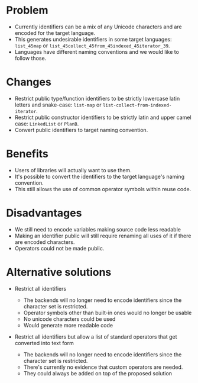 # Problem

- Currently identifiers can be a mix of any Unicode characters and are encoded for the target language.
- This generates undesirable identifiers in some target languages: `list_45map` or `list_45collect_45from_45indexed_45iterator_39`.
- Languages have different naming conventions and we would like to follow those.

# Changes

- Restrict public type/function identifiers to be strictly lowercase latin letters and snake-case: `list-map` or `list-collect-from-indexed-iterator`.
- Restrict public constructor identifiers to be strictly latin and upper camel case: `LinkedList` or `PlanB`.
- Convert public identifiers to target naming convention.

# Benefits

- Users of libraries will actually want to use them.
- It's possible to convert the identifiers to the target language's naming convention.
- This still allows the use of common operator symbols within reuse code.

# Disadvantages

- We still need to encode variables making source code less readable
- Making an identifier public will still require renaming all uses of it if there are encoded characters.
- Operators could not be made public.

# Alternative solutions

- Restrict all identifiers

  - The backends will no longer need to encode identifiers since the character set is restricted.
  - Operator symbols other than built-in ones would no longer be usable
  - No unicode characters could be used
  - Would generate more readable code

- Restrict all identifiers but allow a list of standard operators that get converted into text form

  - The backends will no longer need to encode identifiers since the character set is restricted.
  - There's currently no evidence that custom operators are needed.
  - They could always be added on top of the proposed solution
